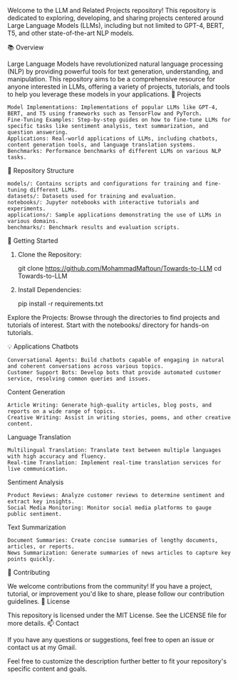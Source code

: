 Welcome to the LLM and Related Projects repository! This repository is dedicated to exploring, developing, and sharing projects centered around Large Language Models (LLMs), including but not limited to GPT-4, BERT, T5, and other state-of-the-art NLP models.

📚 Overview

Large Language Models have revolutionized natural language processing (NLP) by providing powerful tools for text generation, understanding, and manipulation. This repository aims to be a comprehensive resource for anyone interested in LLMs, offering a variety of projects, tutorials, and tools to help you leverage these models in your applications.
🚀 Projects

    Model Implementations: Implementations of popular LLMs like GPT-4, BERT, and T5 using frameworks such as TensorFlow and PyTorch.
    Fine-Tuning Examples: Step-by-step guides on how to fine-tune LLMs for specific tasks like sentiment analysis, text summarization, and question answering.
    Applications: Real-world applications of LLMs, including chatbots, content generation tools, and language translation systems.
    Benchmarks: Performance benchmarks of different LLMs on various NLP tasks.

📂 Repository Structure

    models/: Contains scripts and configurations for training and fine-tuning different LLMs.
    datasets/: Datasets used for training and evaluation.
    notebooks/: Jupyter notebooks with interactive tutorials and experiments.
    applications/: Sample applications demonstrating the use of LLMs in various domains.
    benchmarks/: Benchmark results and evaluation scripts.

🔧 Getting Started
1. Clone the Repository:

    git clone https://github.com/MohammadMaftoun/Towards-to-LLM
    cd Towards-to-LLM
2. Install Dependencies:

    pip install -r requirements.txt

Explore the Projects: Browse through the directories to find projects and tutorials of interest. Start with the notebooks/ directory for hands-on tutorials.

💡 Applications
Chatbots

    Conversational Agents: Build chatbots capable of engaging in natural and coherent conversations across various topics.
    Customer Support Bots: Develop bots that provide automated customer service, resolving common queries and issues.

Content Generation

    Article Writing: Generate high-quality articles, blog posts, and reports on a wide range of topics.
    Creative Writing: Assist in writing stories, poems, and other creative content.

Language Translation

    Multilingual Translation: Translate text between multiple languages with high accuracy and fluency.
    Real-time Translation: Implement real-time translation services for live communication.

Sentiment Analysis

    Product Reviews: Analyze customer reviews to determine sentiment and extract key insights.
    Social Media Monitoring: Monitor social media platforms to gauge public sentiment.

Text Summarization

    Document Summaries: Create concise summaries of lengthy documents, articles, or reports.
    News Summarization: Generate summaries of news articles to capture key points quickly.

🤝 Contributing

We welcome contributions from the community! If you have a project, tutorial, or improvement you'd like to share, please follow our contribution guidelines.
📄 License

This repository is licensed under the MIT License. See the LICENSE file for more details.
📫 Contact

If you have any questions or suggestions, feel free to open an issue or contact us at my Gmail.

Feel free to customize the description further better to fit your repository's specific content and goals.
